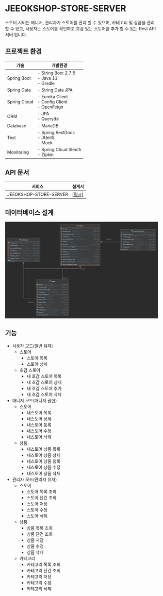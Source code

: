# JEEOKSHOP-STORE-SERVER
스토어 서버는 매니저, 관리자가 스토어를 관리 할 수 있으며, 카테고리 및 상품을 관리할 수 있고, 
사용자는 스토어를 확인하고 호감 있는 스토어를 추가 할 수 있는 Rest API 서버 입니다.

## 프로젝트 환경
| 기술 | 개발환경 |
| --- | --- |
| Spring Boot | - String Boot 2.7.5 </br> - Java 11 </br> - Gradle |
| Spring Data | - String Data JPA |
| Spring Cloud | - Eureka Client </br> - Config Client </br> - OpenFeign |
| ORM | - JPA </br> - Querydsl |
| Database | - MariaDB |
| Test | - Spring RestDocs </br> - JUnit5 </br> - Mock |
| Monitoring | - Spring Cloud Sleuth </br> - Zipkin |

## API 문서
| 서비스 | 설계서 |
| --- | --- |
| JEEOKSHOP-STORE-SERVER | [[링크]](https://heechul90.github.io/docs/api/jeeok-project/jeeokshop/store-server-API-%EB%AC%B8%EC%84%9C/index.html) |

## 데이터베이스 설계
![img.png](img.png)

## 기능
- 사용자 모드(일반 유저)
  - 스토어
    - 스토어 목록
    - 스토어 상세
  - 호감 스토어
    - 내 호감 스토어 목록
    - 내 호감 스토어 상세
    - 내 호감 스토어 추가
    - 내 호감 스토어 삭제
- 매니저 모드(매니저 권한)
  - 스토어
    - 내스토어 목록
    - 내스토어 상세
    - 내스토어 등록
    - 내스토어 수정
    - 내스토어 삭제
  - 상품
    - 내스토어 상품 목록
    - 내스토어 상품 상세
    - 내스토어 상품 등록
    - 내스토어 상품 수정
    - 내스토어 상품 삭제
- 관리자 모드(관리자 유저)
  - 스토어
    - 스토어 목록 조회
    - 스토어 단건 조회
    - 스토어 저장
    - 스토어 수정
    - 스토어 삭제
  - 상품
    - 상품 목록 조회
    - 상품 단건 조회
    - 상품 저장
    - 상품 수정
    - 상품 삭제
  - 카테고리
    - 카테고리 목록 조회
    - 카테고리 단건 조회
    - 카테고리 저장
    - 카테고리 수정
    - 카테고리 삭제